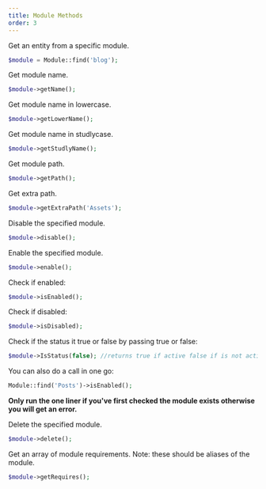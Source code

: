 ```yaml
---
title: Module Methods
order: 3
---
```


Get an entity from a specific module.

```php
$module = Module::find('blog');
```

Get module name.

```php
$module->getName();
```

Get module name in lowercase.

```php
$module->getLowerName();
```

Get module name in studlycase.

```php
$module->getStudlyName();
```

Get module path.

```php
$module->getPath();
```

Get extra path.

```php
$module->getExtraPath('Assets');
```

Disable the specified module.

```php
$module->disable();
```

Enable the specified module.

```php
$module->enable();
```

Check if enabled:

```php
$module->isEnabled();
```

Check if disabled:

```php
$module->isDisabled);
```

Check if the status it true or false by passing true or false:

```php
$module->IsStatus(false); //returns true if active false if is not active
```

You can also do a call in one go:

```php
Module::find('Posts')->isEnabled();
```

**Only run the one liner if you've first checked the module exists otherwise you will get an error.**


Delete the specified module.

```php
$module->delete();
```

Get an array of module requirements. Note: these should be aliases of the module.

```php
$module->getRequires();
```
